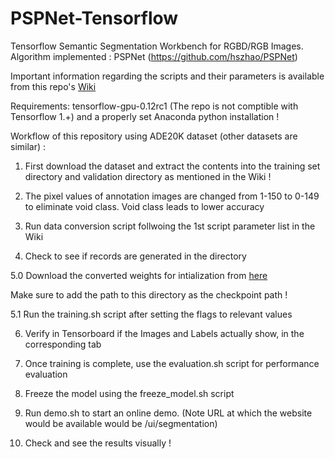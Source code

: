 # PSPNet-Tensorflow
Tensorflow Semantic Segmentation Workbench for RGBD/RGB Images. Algorithm implemented : PSPNet (https://github.com/hszhao/PSPNet)

Important information regarding the scripts and their parameters is available from this repo's [Wiki](https://github.com/amanjhunjhunwala/PSPNet-Tensorflow/wiki/Description-of-scripts-and-parameters)

Requirements: tensorflow-gpu-0.12rc1 (The repo is not comptible with Tensorflow 1.+) and a properly set Anaconda python installation !

Workflow of this repository using ADE20K dataset (other datasets are similar) :

1. First download the dataset and extract the contents into the training set directory and validation directory as mentioned in the Wiki !

2. The pixel values of annotation images are changed from 1-150 to 0-149 to eliminate void class. Void class leads to lower accuracy 

3. Run data conversion script follwoing the 1st script parameter list in the Wiki

4. Check to see if records are generated in the directory

5.0 Download the converted weights for intialization from [here](http://bit.do/PSP-TF-Initialization) 

Make sure to add the path to this directory as the checkpoint path ! 

5.1 Run the training.sh script after setting the flags to relevant values

6. Verify in Tensorboard if the Images and Labels actually show, in the corresponding tab

7. Once training is complete, use the evaluation.sh script for performance evaluation

8. Freeze the model using the freeze_model.sh script 

9. Run demo.sh to start an online demo. (Note URL at which the website would be available would be /ui/segmentation)

10. Check and see the results visually !

